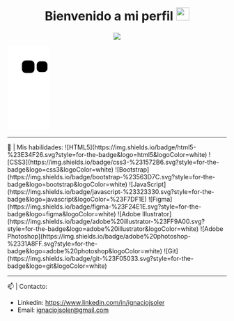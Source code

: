 
<div align="center">

  <h1 align="center"> Bienvenido a mi perfil  <img src="https://user-images.githubusercontent.com/39955420/147578264-bae0526c-028a-49d2-8af8-d08bb4edbd2a.gif" height="30" width="30"></h1>
    <img align="center" width="330" src="https://i.pinimg.com/originals/de/55/4c/de554c6e09a91b337aefba7c82d37533.gif"/>
</div>

<table align="right">

![Snake animation](https://github.com/mctechnology17/mctechnology17/blob/output/github-contribution-grid-snake.svg)
  
  
<hr>
🧠 | Mis habilidades:
![HTML5](https://img.shields.io/badge/html5-%23E34F26.svg?style=for-the-badge&logo=html5&logoColor=white)
![CSS3](https://img.shields.io/badge/css3-%231572B6.svg?style=for-the-badge&logo=css3&logoColor=white)
![Bootstrap](https://img.shields.io/badge/bootstrap-%23563D7C.svg?style=for-the-badge&logo=bootstrap&logoColor=white)
![JavaScript](https://img.shields.io/badge/javascript-%23323330.svg?style=for-the-badge&logo=javascript&logoColor=%23F7DF1E)
![Figma](https://img.shields.io/badge/figma-%23F24E1E.svg?style=for-the-badge&logo=figma&logoColor=white)
![Adobe Illustrator](https://img.shields.io/badge/adobe%20illustrator-%23FF9A00.svg?style=for-the-badge&logo=adobe%20illustrator&logoColor=white)
![Adobe Photoshop](https://img.shields.io/badge/adobe%20photoshop-%2331A8FF.svg?style=for-the-badge&logo=adobe%20photoshop&logoColor=white)
![Git](https://img.shields.io/badge/git-%23F05033.svg?style=for-the-badge&logo=git&logoColor=white)


<hr>

  📫 | Contacto:
- Linkedin: https://www.linkedin.com/in/ignaciojsoler
- Email: ignaciojsoler@gmail.com

  
</div>

